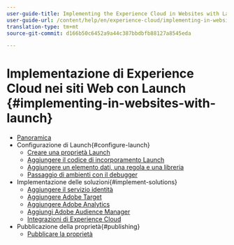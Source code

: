```yaml
---
user-guide-title: Implementing the Experience Cloud in Websites with Launch
user-guide-url: /content/help/en/experience-cloud/implementing-in-websites-with-launch/index.html
translation-type: tm+mt
source-git-commit: d166b50c6452a9a44c387bbdbfb88127a8545eda

---
```



# Implementazione di Experience Cloud nei siti Web con Launch {#implementing-in-websites-with-launch}

+ [Panoramica](index.md)
+ Configurazione di Launch{#configure-launch}
   + [Creare una proprietà Launch](launch.md)
   + [Aggiungere il codice di incorporamento Launch](launch-add-embed.md)
   + [Aggiungere un elemento dati, una regola e una libreria](launch-data-elements-rules.md)
   + [Passaggio di ambienti con il debugger](launch-switch-environments.md)
+ Implementazione delle soluzioni{#implement-solutions}
   + [Aggiungere il servizio identità](id-service.md)
   + [Aggiungere Adobe Target](target.md)
   + [Aggiungere Adobe Analytics](analytics.md)
   + [Aggiungi Adobe Audience Manager](audience-manager.md)
   + [Integrazioni di Experience Cloud](integrations.md)
+ Pubblicazione della proprietà{#publishing}
   + [Pubblicare la proprietà](publish.md)
